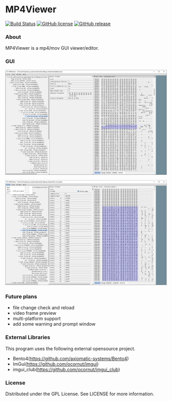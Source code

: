MP4Viewer
====
[![Build Status](https://img.shields.io/github/workflow/status/aogun/MP4Viewer/build)](https://github.com/aogun/MP4Viewer/actions?workflow=build)
[![GitHub license](https://img.shields.io/github/license/aogun/MP4Viewer.svg)](https://github.com/aogun/MP4Viewer/blob/master/LICENSE)
[![GitHub release](https://img.shields.io/github/release/aogun/MP4Viewer/all.svg)](https://github.com/aogun/MP4Viewer/releases)

### About  
MP4Viewer is a mp4/mov GUI viewer/editor.  

### GUI
![ui example 1](docs/images/ui-1.jpg)  
    
![ui example 2](docs/images/ui-2.jpg)  

### Future plans
- file change check and reload
- video frame preview
- multi-platform support
- add some warning and prompt window

### External Libraries
This program uses the following external opensource project.  
- Bento4(https://github.com/axiomatic-systems/Bento4)
- ImGui(https://github.com/ocornut/imgui)
- imgui_club(https://github.com/ocornut/imgui_club)

### License  
Distributed under the GPL License. See LICENSE for more information.  
